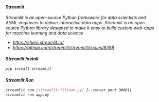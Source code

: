 
#### Streamlit
<i>Streamlit is an open-source Python framework for data scientists and AI/ML engineers to deliver interactive data apps. Streamlit is an open-source Python library designed to make it easy to build custom web-apps for machine learning and data science
- https://share.streamlit.io/
- https://github.com/streamlit/streamlit/issues/8388


#### Streamlit Install
```bash
pip install streamlit 
```

#### Streamlit Run
```bash
streamlit run [streamlit-filenam.py] [--server.port 30001]
streamlit run app.py
```


